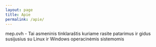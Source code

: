 ```yaml
---
layout: page
title: Apie
permalink: /apie/
---
```


mep.ovh - Tai asmeninis tinklaraštis kuriame rasite patarimus ir gidus susijusius su Linux ir Windows operacinėmis sistemomis


